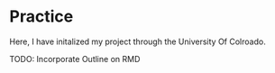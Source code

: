 # Practice

Here, I have initalized my project through the University Of Colroado. 

TODO: Incorporate Outline on RMD 
